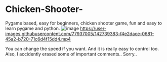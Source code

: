 # Chicken-Shooter-
Pygame based, easy for beginners, chicken shooter game, fun and easy to learn pygame and python.
![image](https://user-images.githubusercontent.com/77937005/142739331-c6b5a71a-6cfa-43ba-a7eb-55b459d371ca.png)
https://user-images.githubusercontent.com/77937005/142739383-f4e2dace-0681-45a2-b720-71c6d4f15dd4.mp4


You can change the speed if you want.
And it is really easy to control too.
Also, I accidently erased some of important comments.. Sorry..
